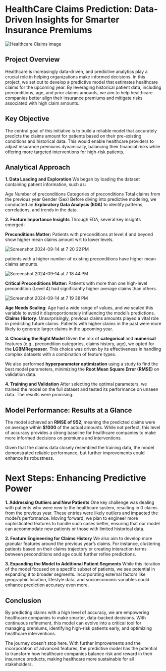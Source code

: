 # HealthCare Claims Prediction: Data-Driven Insights for Smarter Insurance Premiums

![Healthcare Claims image](https://github.com/user-attachments/assets/5e270d27-0b2b-47bd-ad13-d42ccf319d0a)

## Project Overview

Healthcare is increasingly data-driven, and predictive analytics play a crucial role in helping organizations make informed decisions. In this project, we set out to develop a predictive model that estimates healthcare claims for the upcoming year. By leveraging historical patient data, including preconditions, age, and prior claims amounts, we aim to help healthcare companies better align their insurance premiums and mitigate risks associated with high claim amounts.

## Key Objective

The central goal of this initiative is to build a reliable model that accurately predicts the claims amount for patients based on their pre-existing conditions and historical data. This would enable healthcare providers to adjust insurance premiums dynamically, balancing their financial risks while offering more targeted interventions for high-risk patients.

## Analytical Approach

**1. Data Loading and Exploration**
We began by loading the dataset containing patient information, such as:

Age
Number of preconditions
Categories of preconditions
Total claims from the previous year
Gender (Sex)
Before diving into predictive modeling, we conducted an **Exploratory Data Analysis (EDA)** to identify patterns, correlations, and trends in the data.

**2. Feature Importance Insights**
Through EDA, several key insights emerged:

**Preconditions Matter:** Patients with preconditions at level 4 and beyond show higher mean claims amount wrt to lower levels.

![Screenshot 2024-09-14 at 7 20 22 PM](https://github.com/user-attachments/assets/ac74ee6d-0913-4f82-ae63-095e42108432)

patients with a higher number of existing preconditions have higher mean claims amounts.

![Screenshot 2024-09-14 at 7 18 44 PM](https://github.com/user-attachments/assets/f32b452f-05ca-4e8d-adbd-cee52fbb8ab8)

**Critical Preconditions Matter:** Patients with more than one high-level precondition (Level 4) had significantly higher average claims than others.

![Screenshot 2024-09-14 at 7 19 38 PM](https://github.com/user-attachments/assets/0cdc86c4-feb3-4d2c-b7fe-68de7c02b561)


**Age Needs Scaling:** Age had a wide range of values, and we scaled this variable to avoid it disproportionately influencing the model’s predictions.
**Claims History:** Unsurprisingly, previous claims amounts played a vital role in predicting future claims. Patients with higher claims in the past were more likely to generate larger claims in the upcoming year.

**3. Choosing the Right Model**
Given the mix of **categorical** and **numerical** features (e.g., precondition categories, claims history, age), we opted for the **LGBMRegressor**. This choice was driven by its effectiveness in handling complex datasets with a combination of feature types.

We also performed **hyperparameter optimization** using a study to find the best model parameters, minimizing the **Root Mean Square Error (RMSE)** on validation data.

**4. Training and Validation**
After selecting the optimal parameters, we trained the model on the full dataset and tested its performance on unseen data. The results were promising.

## Model Performance: Results at a Glance

The model achieved an **RMSE of 952**, meaning the predicted claims were on average within **$1000** of the actual amounts. While not perfect, this level of accuracy provides a strong baseline for healthcare companies to make more informed decisions on premiums and interventions.

Given that the claims data closely resembled the training data, the model demonstrated reliable performance, but further improvements could enhance its robustness.

# Next Steps: Enhancing Predictive Power

**1. Addressing Outliers and New Patients**
One key challenge was dealing with patients who were new to the healthcare system, resulting in 0 claims from the previous year. These entries were likely outliers and impacted the model’s performance. Moving forward, we plan to engineer more sophisticated features to handle such cases better, ensuring that our model can accommodate new patients or those with limited historical data.

**2. Feature Engineering for Claims History**
We also aim to develop more granular features around the previous year’s claims. For instance, clustering patients based on their claims trajectory or creating interaction terms between preconditions and age could further refine predictions.

**3. Expanding the Model to Additional Patient Segments**
While this iteration of the model focused on a specific subset of patients, we see potential in expanding it to broader segments. Incorporating external factors like geographic location, lifestyle data, and socioeconomic variables could enhance prediction accuracy even more.

## Conclusion

By predicting claims with a high level of accuracy, we are empowering healthcare companies to make smarter, data-backed decisions. With continuous refinement, this model can evolve into a critical tool for managing premiums, identifying high-risk patients early, and optimizing healthcare interventions.

The journey doesn't stop here. With further improvements and the incorporation of advanced features, the predictive model has the potential to transform how healthcare companies balance risk and reward in their insurance products, making healthcare more sustainable for all stakeholders.
